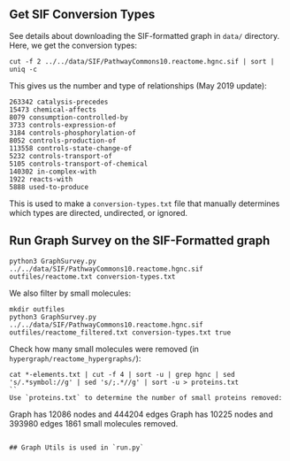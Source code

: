 
## Get SIF Conversion Types
See details about downloading the SIF-formatted graph in `data/` directory.  Here, we get the conversion types:

```
cut -f 2 ../../data/SIF/PathwayCommons10.reactome.hgnc.sif | sort | uniq -c
```

This gives us the number and type of relationships (May 2019 update):

```
263342 catalysis-precedes
15473 chemical-affects
8079 consumption-controlled-by
3733 controls-expression-of
3184 controls-phosphorylation-of
8052 controls-production-of
113558 controls-state-change-of
5232 controls-transport-of
5105 controls-transport-of-chemical
140302 in-complex-with
1922 reacts-with
5888 used-to-produce
```

This is used to make a `conversion-types.txt` file that manually determines which types are directed, undirected, or ignored.  

## Run Graph Survey on the SIF-Formatted graph
```
python3 GraphSurvey.py ../../data/SIF/PathwayCommons10.reactome.hgnc.sif outfiles/reactome.txt conversion-types.txt 
```

We also filter by small molecules:

```
mkdir outfiles
python3 GraphSurvey.py ../../data/SIF/PathwayCommons10.reactome.hgnc.sif outfiles/reactome_filtered.txt conversion-types.txt true
```

Check how many small molecules were removed (in `hypergraph/reactome_hypergraphs/`):

```
cat *-elements.txt | cut -f 4 | sort -u | grep hgnc | sed 's/.*symbol://g' | sed 's/;.*//g' | sort -u > proteins.txt
``
Use `proteins.txt` to determine the number of small proteins removed:
```
Graph has 12086 nodes and 444204 edges
Graph has 10225 nodes and 393980 edges
1861 small molecules removed.
```

## Graph Utils is used in `run.py`
